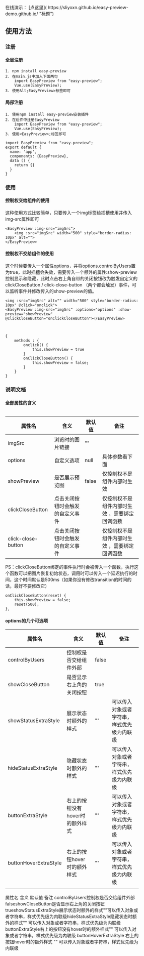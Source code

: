 <figure class="wp-block-table"><table class="">
在线演示： [点这里]( https://sliyoxn.github.io/easy-preview-demo.github.io/  "标题")



## 使用方法

### 注册

#### 全局注册

    1. npm install easy-preview
    2. 在main.js中加入下面两句
        import EasyPreview from "easy-preview";
        Vue.use(EasyPreview);
    3. 使用&lt;EasyPreview>标签即可

#### 局部注册

    1. 使用npm install easy-preview安装插件
    2. 在组件中注册EasyPreview
        import EasyPreview from "easy-preview";
        Vue.use(EasyPreview);
    3. 使用<EasyPreview>;标签即可

```
import EasyPreview from "easy-preview";
export default {
  name: 'app',
  components: {EasyPreview},
  data () {
    return {}
  }
}
```

### 使用

#### 控制权交给组件的使用

这种使用方式比较简单，只要传入一个img标签给插槽使用并传入img-src属性即可

```
<EasyPreview :img-src="imgSrc">
    <img :src="imgSrc" width="500" style="border-radius: 10px" alt="">
</EasyPreview>
```

#### 控制权不交给组件的使用

这个时候要传入一个属性options，并将options.controlByUsers置为true，此时插槽会失效，需要传入一个额外的属性:show-preview控制显示和隐藏，此时点击右上角自带的关闭按钮改为触发自定义的clickCloseButton /  click-close-button  （两个都会触发）事件，可以监听事件并修改传入的show-preview的值。

```			
<img :src="imgSrc" alt="" width="500" style="border-radius: 10px" @click="onclick">
<EasyPreview :img-src="imgSrc" :options="options" :show-preview="showPreview"   @clickCloseButton="onClickCloseButton"></EasyPreview>



{
    methods : { 
        onclick() {
            this.showPreview = true
        }
        onClickCloseButton() {
            this.showPreview = false;
        }
    }
}
```

### 说明文档

#### 全部属性的含义

| 属性名               | 含义                             | 默认值 | 备注                                          |
| -------------------- | -------------------------------- | ------ | --------------------------------------------- |
| imgSrc               | 浏览时的图片链接                 | ""     |                                               |
| options              | 自定义选项                       | null   | 具体参数看下面                                |
| showPreview          | 是否展示预览图                   | false  | 仅控制权不是组件内部时生效                    |
| clickCloseButton     | 点击关闭按钮时会触发的自定义事件 |        | 仅控制权不是组件内部时生效 ，需要绑定回调函数 |
| click\-close\-button | 点击关闭按钮时会触发的自定义事件 |        | 仅控制权不是组件内部时生效 ，需要绑定回调函数 |

PS：clickCloseButton绑定的事件执行时会被传入一个函数，执行这个函数可以把图片恢复初始状态，调用时可以传入一个延迟执行的时间，这个时间默认是500ms（如果你没有修改transition的时间的话，最好不要修改它）

```
onClickCloseButton(reset) {
    this.showPreview = false;
    reset(500);
},
```

#### options的几个可选项

| 属性名                | 含义                            | 默认值 | 备注                                       |
| --------------------- | ------------------------------- | ------ | ------------------------------------------ |
| controlByUsers        | 控制权是否交给组件外部          | false  |                                            |
| showCloseButton       | 是否显示右上角的关闭按钮        | true   |                                            |
| showStatusExtraStyle  | 展示状态时额外的样式            | ""     | 可以传入对象或者字符串，样式优先级为内联级 |
| hideStatusExtraStyle  | 隐藏状态时额外的样式            | ""     | 可以传入对象或者字符串，样式优先级为内联级 |
| buttonExtraStyle      | 右上的按钮没有hover时的额外样式 | ""     | 可以传入对象或者字符串，样式优先级为内联级 |
| buttonHoverExtraStyle | 右上的按钮hover时的额外样式     | ""     | 可以传入对象或者字符串，样式优先级为内联级 |
|                       |                                 |        |                                            |

<tbody><tr><td class="has-text-align-center" data-align="center"> 属性名 </td><td class="has-text-align-center" data-align="center"> 含义 </td><td class="has-text-align-center" data-align="center"> 默认值 </td><td class="has-text-align-center" data-align="center"> 备注 </td></tr><tr><td class="has-text-align-center" data-align="center">controlByUsers</td><td class="has-text-align-center" data-align="center">控制权是否交给组件外部</td><td class="has-text-align-center" data-align="center">false</td><td class="has-text-align-center" data-align="center"></td></tr><tr><td class="has-text-align-center" data-align="center">showCloseButton</td><td class="has-text-align-center" data-align="center">是否显示右上角的关闭按钮</td><td class="has-text-align-center" data-align="center">true</td><td class="has-text-align-center" data-align="center"></td></tr><tr><td class="has-text-align-center" data-align="center">showStatusExtraStyle</td><td class="has-text-align-center" data-align="center">展示状态时额外的样式</td><td class="has-text-align-center" data-align="center">""</td><td class="has-text-align-center" data-align="center">可以传入对象或者字符串，样式优先级为内联级</td></tr><tr><td class="has-text-align-center" data-align="center">hideStatusExtraStyle</td><td class="has-text-align-center" data-align="center">隐藏状态时额外的样式</td><td class="has-text-align-center" data-align="center">""</td><td class="has-text-align-center" data-align="center"> 可以传入对象或者字符串，样式优先级为内联级 </td></tr><tr><td class="has-text-align-center" data-align="center">buttonExtraStyle</td><td class="has-text-align-center" data-align="center">右上的按钮没有hover时的额外样式</td><td class="has-text-align-center" data-align="center">""</td><td class="has-text-align-center" data-align="center">  可以传入对象或者字符串，样式优先级为内联级  </td></tr><tr><td class="has-text-align-center" data-align="center">buttonHoverExtraStyle</td><td class="has-text-align-center" data-align="center"> 右上的按钮hover时的额外样式 </td><td class="has-text-align-center" data-align="center">""</td><td class="has-text-align-center" data-align="center">  可以传入对象或者字符串，样式优先级为内联级  </td></tr><tr><td class="has-text-align-center" data-align="center"></td><td class="has-text-align-center" data-align="center"></td><td class="has-text-align-center" data-align="center"></td><td class="has-text-align-center" data-align="center"></td></tr></tbody></table></figure>
